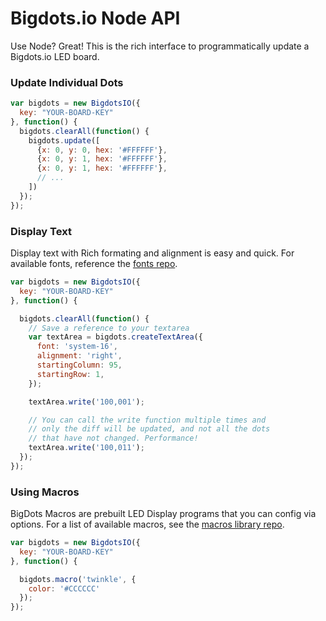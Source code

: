 # Bigdots.io Node API

Use Node? Great! This is the rich interface to programmatically update a Bigdots.io LED board.

### Update Individual Dots

```js
var bigdots = new BigdotsIO({
  key: "YOUR-BOARD-KEY"
}, function() {
  bigdots.clearAll(function() {
    bigdots.update([
      {x: 0, y: 0, hex: '#FFFFFF'},
      {x: 0, y: 1, hex: '#FFFFFF'},
      {x: 0, y: 1, hex: '#FFFFFF'},
      // ...
    ])
  });
});
```

### Display Text

Display text with Rich formating and alignment is easy and quick. For available fonts, reference the [fonts repo](https://github.com/bigdots-io/fonts).

```js
var bigdots = new BigdotsIO({
  key: "YOUR-BOARD-KEY"
}, function() {

  bigdots.clearAll(function() {
    // Save a reference to your textarea
    var textArea = bigdots.createTextArea({
      font: 'system-16',
      alignment: 'right',
      startingColumn: 95,
      startingRow: 1,
    });

    textArea.write('100,001');

    // You can call the write function multiple times and
    // only the diff will be updated, and not all the dots
    // that have not changed. Performance!
    textArea.write('100,011');
  });
});
```

### Using Macros

BigDots Macros are prebuilt LED Display programs that you can config via options. For a list of available macros, see the [macros library repo](https://github.com/bigdots-io/macro-library).

```js
var bigdots = new BigdotsIO({
  key: "YOUR-BOARD-KEY"
}, function() {

  bigdots.macro('twinkle', {
    color: '#CCCCCC'
  });
});
```
